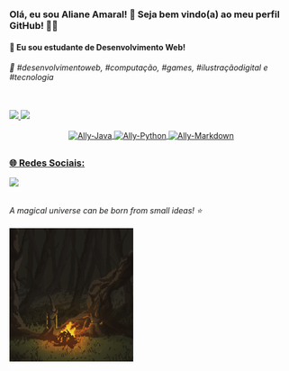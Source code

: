 <h3> Olá, eu sou Aliane Amaral! 🤍 Seja bem vindo(a) ao meu perfil GitHub! 👋🏻 </h3>
<h4>🌱 Eu sou estudante de Desenvolvimento Web! </h4> 
 
<h6> 💫 #desenvolvimentoweb, #computação, #games, #ilustraçãodigital e #tecnologia </h6><br>

<div>
  <a href="[https://github.com/AlianeAmaral](https://github.com/AlianeAmaral)"> 
  <img height="170em" src="https://github-readme-stats.vercel.app/api?username=AlianeAmaral&show_icons=true&theme=merko&include_all_commits=true&count_private=true"/>
  <img height="100em" src="https://github-readme-stats.vercel.app/api/top-langs/?username=AlianeAmaral&layout=compact&langs_count=16&theme=merko"/>
</div>

<br>
  
<div align="center" style="display: inline_block">
  <img align="center" alt="Ally-Java" height="40" width="50" src="https://cdn.jsdelivr.net/gh/devicons/devicon/icons/java/java-original.svg" />
  <img align="center" alt="Ally-Python" height="40" width="50" src="https://cdn.jsdelivr.net/gh/devicons/devicon/icons/python/python-original-wordmark.svg" /> 
  <img align="center" alt="Ally-Markdown" height="60" width="60" src="https://icon-library.com/images/markdown-icon/markdown-icon-4.jpg"/>
</div>
  
##

<h3> 🌐 Redes Sociais: <br></h3>

<div> 

  <a href="https://www.linkedin.com/in/alianeamaral/" target="_blank"><img src="https://img.shields.io/badge/-LinkedIn-%230077B5?style=for-the-badge&logo=linkedin&logoColor=white" target="_blank"></a>  

##

 <i> A magical universe can be born from small ideas! ⭐️</i> <br> <br>
 <img src="https://github.com/AlianeAmaral/AlianeAmaral/blob/main/Fire-Pixel.gif" width="220">
